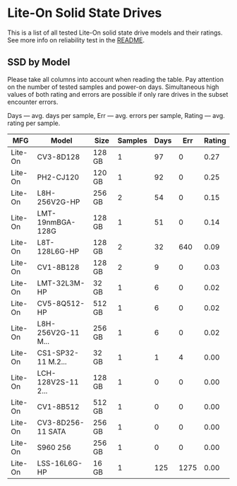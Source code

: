 Lite-On Solid State Drives
==========================

This is a list of all tested Lite-On solid state drive models and their ratings. See
more info on reliability test in the [README](https://github.com/linuxhw/SMART).

SSD by Model
------------

Please take all columns into account when reading the table. Pay attention on the
number of tested samples and power-on days. Simultaneous high values of both rating
and errors are possible if only rare drives in the subset encounter errors.

Days   — avg. days per sample,
Err    — avg. errors per sample,
Rating — avg. rating per sample.

| MFG       | Model              | Size   | Samples | Days  | Err   | Rating |
|-----------|--------------------|--------|---------|-------|-------|--------|
| Lite-On   | CV3-8D128          | 128 GB | 1       | 97    | 0     | 0.27   |
| Lite-On   | PH2-CJ120          | 120 GB | 1       | 92    | 0     | 0.25   |
| Lite-On   | L8H-256V2G-HP      | 256 GB | 2       | 54    | 0     | 0.15   |
| Lite-On   | LMT-19nmBGA-128G   | 128 GB | 1       | 51    | 0     | 0.14   |
| Lite-On   | L8T-128L6G-HP      | 128 GB | 2       | 32    | 640   | 0.09   |
| Lite-On   | CV1-8B128          | 128 GB | 2       | 9     | 0     | 0.03   |
| Lite-On   | LMT-32L3M-HP       | 32 GB  | 1       | 6     | 0     | 0.02   |
| Lite-On   | CV5-8Q512-HP       | 512 GB | 1       | 6     | 0     | 0.02   |
| Lite-On   | L8H-256V2G-11 M... | 256 GB | 1       | 6     | 0     | 0.02   |
| Lite-On   | CS1-SP32-11 M.2... | 32 GB  | 1       | 1     | 4     | 0.00   |
| Lite-On   | LCH-128V2S-11 2... | 128 GB | 1       | 0     | 0     | 0.00   |
| Lite-On   | CV1-8B512          | 512 GB | 1       | 0     | 0     | 0.00   |
| Lite-On   | CV3-8D256-11 SATA  | 256 GB | 1       | 0     | 0     | 0.00   |
| Lite-On   | S960 256           | 256 GB | 1       | 0     | 0     | 0.00   |
| Lite-On   | LSS-16L6G-HP       | 16 GB  | 1       | 125   | 1275  | 0.00   |
